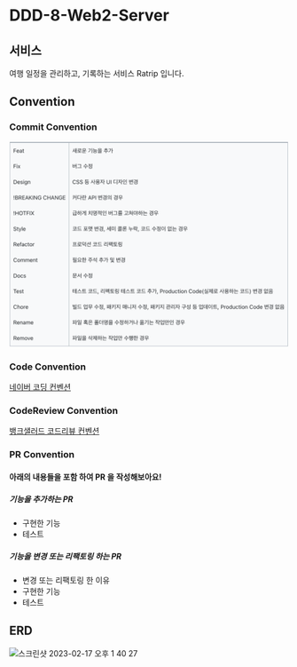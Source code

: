 # DDD-8-Web2-Server
## 서비스 
여행 일정을 관리하고, 기록하는 서비스 Ratrip 입니다.

## Convention

### Commit Convention

![](images/commit_convention.png)

### Code Convention

[네이버 코딩 컨벤션](https://naver.github.io/hackday-conventions-java/#_intellij)

### CodeReview Convention

[뱅크샐러드 코드리뷰 컨벤션](https://blog.banksalad.com/tech/banksalad-code-review-culture/)

### PR Convention
#### 아래의 내용들을 포함 하여 PR 을 작성해보아요!
##### 기능을 추가하는 PR
- 구현한 기능
- 테스트 

##### 기능을 변경 또는 리팩토링 하는 PR 
- 변경 또는 리팩토링 한 이유
- 구현한 기능
- 테스트

## ERD 

<img width="569" alt="스크린샷 2023-02-17 오후 1 40 27" src="https://user-images.githubusercontent.com/80501465/219551170-718970fb-b64b-4a72-94a7-6fe461421262.png">


